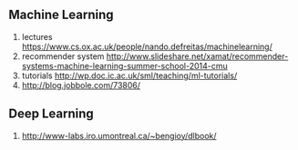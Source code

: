 ## Machine Learning
1. lectures  https://www.cs.ox.ac.uk/people/nando.defreitas/machinelearning/
2. recommender system   http://www.slideshare.net/xamat/recommender-systems-machine-learning-summer-school-2014-cmu
3. tutorials  http://wp.doc.ic.ac.uk/sml/teaching/ml-tutorials/
4. http://blog.jobbole.com/73806/

## Deep Learning
1. http://www-labs.iro.umontreal.ca/~bengioy/dlbook/
